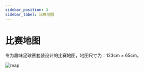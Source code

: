 ```yaml
---
sidebar_position: 3
sidebar_label: 比赛地图
---
```


# 比赛地图

专为趣味足球赛套装设计的比赛地图，地图尺寸为：123cm × 65cm。

![map](https://wiki-media-ef.oss-cn-hongkong.aliyuncs.com/docs/microbit/interesting-case/cutebot-fun-football-game-kit/cases-libraries/images/map.png)
